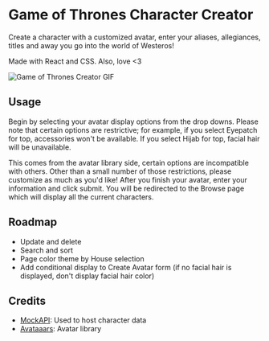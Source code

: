 # Game of Thrones Character Creator

Create a character with a customized avatar, enter your aliases, allegiances, titles and away you go into the world of Westeros!

Made with React and CSS. Also, love <3

![Game of Thrones Creator GIF](src/assets/demo.gif)

## Usage

Begin by selecting your avatar display options from the drop downs. Please note that certain options are restrictive; for example, if you select Eyepatch for top, accessories won't be available. If you select Hijab for top, facial hair will be unavailable.

This comes from the avatar library side, certain options are incompatible with others. Other than a small number of those restrictions, please customize as much as you'd like! After you finish your avatar, enter your information and click submit. You will be redirected to the Browse page which will display all the current characters.

## Roadmap

- Update and delete
- Search and sort
- Page color theme by House selection
- Add conditional display to Create Avatar form (if no facial hair is displayed, don't display facial hair color)

## Credits

- [MockAPI](https://mockapi.com): Used to host character data
- [Avataaars](https://avataaars.com): Avatar library
